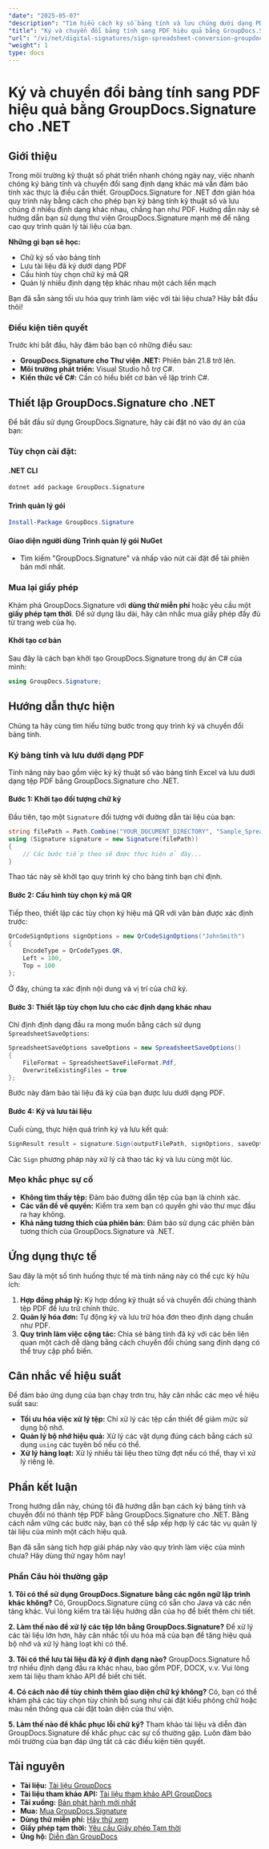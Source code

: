 ```yaml
---
"date": "2025-05-07"
"description": "Tìm hiểu cách ký số bảng tính và lưu chúng dưới dạng PDF bằng GroupDocs.Signature cho .NET. Đơn giản hóa quy trình làm việc với tài liệu của bạn."
"title": "Ký và chuyển đổi bảng tính sang PDF hiệu quả bằng GroupDocs.Signature cho .NET"
"url": "/vi/net/digital-signatures/sign-spreadsheet-conversion-groupdocs-signature-net/"
"weight": 1
type: docs
---
```

# Ký và chuyển đổi bảng tính sang PDF hiệu quả bằng GroupDocs.Signature cho .NET

## Giới thiệu

Trong môi trường kỹ thuật số phát triển nhanh chóng ngày nay, việc nhanh chóng ký bảng tính và chuyển đổi sang định dạng khác mà vẫn đảm bảo tính xác thực là điều cần thiết. GroupDocs.Signature for .NET đơn giản hóa quy trình này bằng cách cho phép bạn ký bảng tính kỹ thuật số và lưu chúng ở nhiều định dạng khác nhau, chẳng hạn như PDF. Hướng dẫn này sẽ hướng dẫn bạn sử dụng thư viện GroupDocs.Signature mạnh mẽ để nâng cao quy trình quản lý tài liệu của bạn.

**Những gì bạn sẽ học:**
- Chữ ký số vào bảng tính
- Lưu tài liệu đã ký dưới dạng PDF
- Cấu hình tùy chọn chữ ký mã QR
- Quản lý nhiều định dạng tệp khác nhau một cách liền mạch

Bạn đã sẵn sàng tối ưu hóa quy trình làm việc với tài liệu chưa? Hãy bắt đầu thôi!

### Điều kiện tiên quyết

Trước khi bắt đầu, hãy đảm bảo bạn có những điều sau:
- **GroupDocs.Signature cho Thư viện .NET:** Phiên bản 21.8 trở lên.
- **Môi trường phát triển:** Visual Studio hỗ trợ C#.
- **Kiến thức về C#:** Cần có hiểu biết cơ bản về lập trình C#.

## Thiết lập GroupDocs.Signature cho .NET

Để bắt đầu sử dụng GroupDocs.Signature, hãy cài đặt nó vào dự án của bạn:

### Tùy chọn cài đặt:

#### .NET CLI
```bash
dotnet add package GroupDocs.Signature
```

#### Trình quản lý gói
```powershell
Install-Package GroupDocs.Signature
```

#### Giao diện người dùng Trình quản lý gói NuGet
- Tìm kiếm "GroupDocs.Signature" và nhấp vào nút cài đặt để tải phiên bản mới nhất.

### Mua lại giấy phép

Khám phá GroupDocs.Signature với **dùng thử miễn phí** hoặc yêu cầu một **giấy phép tạm thời**. Để sử dụng lâu dài, hãy cân nhắc mua giấy phép đầy đủ từ trang web của họ.

#### Khởi tạo cơ bản
Sau đây là cách bạn khởi tạo GroupDocs.Signature trong dự án C# của mình:
```csharp
using GroupDocs.Signature;
```

## Hướng dẫn thực hiện

Chúng ta hãy cùng tìm hiểu từng bước trong quy trình ký và chuyển đổi bảng tính.

### Ký bảng tính và lưu dưới dạng PDF

Tính năng này bao gồm việc ký kỹ thuật số vào bảng tính Excel và lưu dưới dạng tệp PDF bằng GroupDocs.Signature cho .NET.

#### Bước 1: Khởi tạo đối tượng chữ ký
Đầu tiên, tạo một `Signature` đối tượng với đường dẫn tài liệu của bạn:
```csharp
string filePath = Path.Combine("YOUR_DOCUMENT_DIRECTORY", "Sample_Spreadsheet.xlsx");
using (Signature signature = new Signature(filePath))
{
    // Các bước tiếp theo sẽ được thực hiện ở đây...
}
```
Thao tác này sẽ khởi tạo quy trình ký cho bảng tính bạn chỉ định.

#### Bước 2: Cấu hình tùy chọn ký mã QR
Tiếp theo, thiết lập các tùy chọn ký hiệu mã QR với văn bản được xác định trước:
```csharp
QrCodeSignOptions signOptions = new QrCodeSignOptions("JohnSmith")
{
    EncodeType = QrCodeTypes.QR,
    Left = 100,
    Top = 100
};
```
Ở đây, chúng ta xác định nội dung và vị trí của chữ ký.

#### Bước 3: Thiết lập tùy chọn lưu cho các định dạng khác nhau
Chỉ định định dạng đầu ra mong muốn bằng cách sử dụng `SpreadsheetSaveOptions`:
```csharp
SpreadsheetSaveOptions saveOptions = new SpreadsheetSaveOptions()
{
    FileFormat = SpreadsheetSaveFileFormat.Pdf,
    OverwriteExistingFiles = true
};
```
Bước này đảm bảo tài liệu đã ký của bạn được lưu dưới dạng PDF.

#### Bước 4: Ký và lưu tài liệu
Cuối cùng, thực hiện quá trình ký và lưu kết quả:
```csharp
SignResult result = signature.Sign(outputFilePath, signOptions, saveOptions);
```
Các `Sign` phương pháp này xử lý cả thao tác ký và lưu cùng một lúc.

### Mẹo khắc phục sự cố
- **Không tìm thấy tệp:** Đảm bảo đường dẫn tệp của bạn là chính xác.
- **Các vấn đề về quyền:** Kiểm tra xem bạn có quyền ghi vào thư mục đầu ra hay không.
- **Khả năng tương thích của phiên bản:** Đảm bảo sử dụng các phiên bản tương thích của GroupDocs.Signature và .NET.

## Ứng dụng thực tế

Sau đây là một số tình huống thực tế mà tính năng này có thể cực kỳ hữu ích:
1. **Hợp đồng pháp lý:** Ký hợp đồng kỹ thuật số và chuyển đổi chúng thành tệp PDF để lưu trữ chính thức.
2. **Quản lý hóa đơn:** Tự động ký và lưu trữ hóa đơn theo định dạng chuẩn như PDF.
3. **Quy trình làm việc cộng tác:** Chia sẻ bảng tính đã ký với các bên liên quan một cách dễ dàng bằng cách chuyển đổi chúng sang định dạng có thể truy cập phổ biến.

## Cân nhắc về hiệu suất
Để đảm bảo ứng dụng của bạn chạy trơn tru, hãy cân nhắc các mẹo về hiệu suất sau:
- **Tối ưu hóa việc xử lý tệp:** Chỉ xử lý các tệp cần thiết để giảm mức sử dụng bộ nhớ.
- **Quản lý bộ nhớ hiệu quả:** Xử lý các vật dụng đúng cách bằng cách sử dụng `using` các tuyên bố nếu có thể.
- **Xử lý hàng loạt:** Xử lý nhiều tài liệu theo từng đợt nếu có thể, thay vì xử lý riêng lẻ.

## Phần kết luận

Trong hướng dẫn này, chúng tôi đã hướng dẫn bạn cách ký bảng tính và chuyển đổi nó thành tệp PDF bằng GroupDocs.Signature cho .NET. Bằng cách nắm vững các bước này, bạn có thể sắp xếp hợp lý các tác vụ quản lý tài liệu của mình một cách hiệu quả.

Bạn đã sẵn sàng tích hợp giải pháp này vào quy trình làm việc của mình chưa? Hãy dùng thử ngay hôm nay!

### Phần Câu hỏi thường gặp

**1. Tôi có thể sử dụng GroupDocs.Signature bằng các ngôn ngữ lập trình khác không?**
Có, GroupDocs.Signature cũng có sẵn cho Java và các nền tảng khác. Vui lòng kiểm tra tài liệu hướng dẫn của họ để biết thêm chi tiết.

**2. Làm thế nào để xử lý các tệp lớn bằng GroupDocs.Signature?**
Để xử lý các tài liệu lớn hơn, hãy cân nhắc tối ưu hóa mã của bạn để tăng hiệu quả bộ nhớ và xử lý hàng loạt khi có thể.

**3. Tôi có thể lưu tài liệu đã ký ở định dạng nào?**
GroupDocs.Signature hỗ trợ nhiều định dạng đầu ra khác nhau, bao gồm PDF, DOCX, v.v. Vui lòng xem tài liệu tham khảo API để biết chi tiết.

**4. Có cách nào để tùy chỉnh thêm giao diện chữ ký không?**
Có, bạn có thể khám phá các tùy chọn tùy chỉnh bổ sung như cài đặt kiểu phông chữ hoặc màu nền thông qua cài đặt toàn diện của thư viện.

**5. Làm thế nào để khắc phục lỗi chữ ký?**
Tham khảo tài liệu và diễn đàn GroupDocs.Signature để khắc phục các sự cố thường gặp. Luôn đảm bảo môi trường của bạn đáp ứng tất cả các điều kiện tiên quyết.

## Tài nguyên
- **Tài liệu:** [Tài liệu GroupDocs](https://docs.groupdocs.com/signature/net/)
- **Tài liệu tham khảo API:** [Tài liệu tham khảo API GroupDocs](https://reference.groupdocs.com/signature/net/)
- **Tải xuống:** [Bản phát hành mới nhất](https://releases.groupdocs.com/signature/net/)
- **Mua:** [Mua GroupDocs.Signature](https://purchase.groupdocs.com/buy)
- **Dùng thử miễn phí:** [Hãy thử xem](https://releases.groupdocs.com/signature/net/)
- **Giấy phép tạm thời:** [Yêu cầu Giấy phép Tạm thời](https://purchase.groupdocs.com/temporary-license/)
- **Ủng hộ:** [Diễn đàn GroupDocs](https://forum.groupdocs.com/c/signature/)